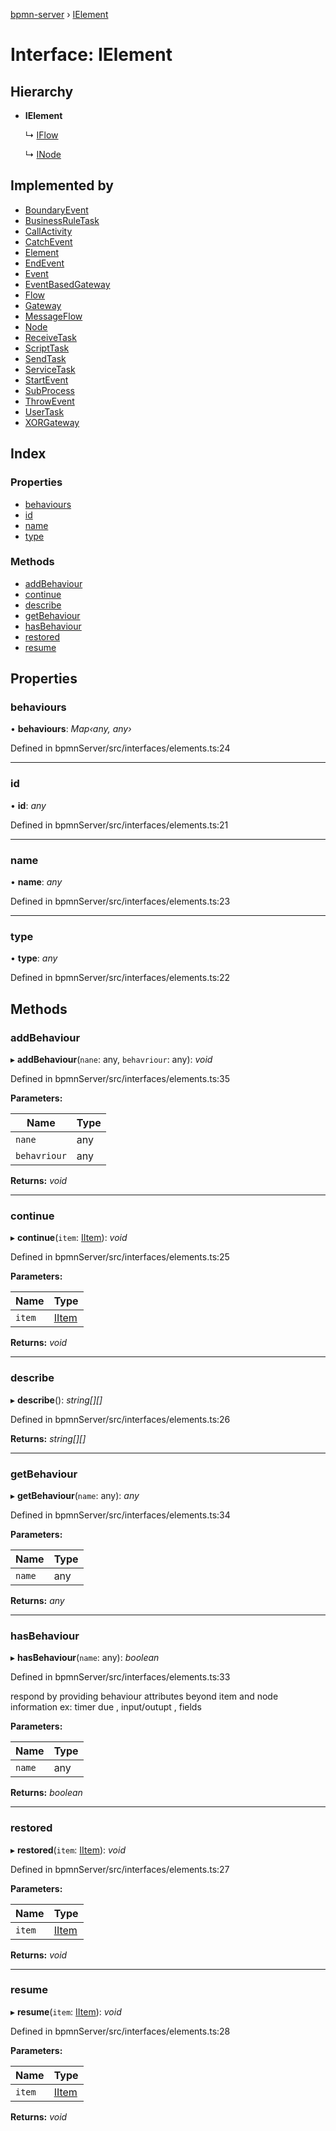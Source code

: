 [bpmn-server](../README.md) › [IElement](ielement.md)

# Interface: IElement

## Hierarchy

* **IElement**

  ↳ [IFlow](iflow.md)

  ↳ [INode](inode.md)

## Implemented by

* [BoundaryEvent](../classes/boundaryevent.md)
* [BusinessRuleTask](../classes/businessruletask.md)
* [CallActivity](../classes/callactivity.md)
* [CatchEvent](../classes/catchevent.md)
* [Element](../classes/element.md)
* [EndEvent](../classes/endevent.md)
* [Event](../classes/event.md)
* [EventBasedGateway](../classes/eventbasedgateway.md)
* [Flow](../classes/flow.md)
* [Gateway](../classes/gateway.md)
* [MessageFlow](../classes/messageflow.md)
* [Node](../classes/node.md)
* [ReceiveTask](../classes/receivetask.md)
* [ScriptTask](../classes/scripttask.md)
* [SendTask](../classes/sendtask.md)
* [ServiceTask](../classes/servicetask.md)
* [StartEvent](../classes/startevent.md)
* [SubProcess](../classes/subprocess.md)
* [ThrowEvent](../classes/throwevent.md)
* [UserTask](../classes/usertask.md)
* [XORGateway](../classes/xorgateway.md)

## Index

### Properties

* [behaviours](ielement.md#behaviours)
* [id](ielement.md#id)
* [name](ielement.md#name)
* [type](ielement.md#type)

### Methods

* [addBehaviour](ielement.md#addbehaviour)
* [continue](ielement.md#continue)
* [describe](ielement.md#describe)
* [getBehaviour](ielement.md#getbehaviour)
* [hasBehaviour](ielement.md#hasbehaviour)
* [restored](ielement.md#restored)
* [resume](ielement.md#resume)

## Properties

###  behaviours

• **behaviours**: *Map‹any, any›*

Defined in bpmnServer/src/interfaces/elements.ts:24

___

###  id

• **id**: *any*

Defined in bpmnServer/src/interfaces/elements.ts:21

___

###  name

• **name**: *any*

Defined in bpmnServer/src/interfaces/elements.ts:23

___

###  type

• **type**: *any*

Defined in bpmnServer/src/interfaces/elements.ts:22

## Methods

###  addBehaviour

▸ **addBehaviour**(`nane`: any, `behavriour`: any): *void*

Defined in bpmnServer/src/interfaces/elements.ts:35

**Parameters:**

Name | Type |
------ | ------ |
`nane` | any |
`behavriour` | any |

**Returns:** *void*

___

###  continue

▸ **continue**(`item`: [IItem](iitem.md)): *void*

Defined in bpmnServer/src/interfaces/elements.ts:25

**Parameters:**

Name | Type |
------ | ------ |
`item` | [IItem](iitem.md) |

**Returns:** *void*

___

###  describe

▸ **describe**(): *string[][]*

Defined in bpmnServer/src/interfaces/elements.ts:26

**Returns:** *string[][]*

___

###  getBehaviour

▸ **getBehaviour**(`name`: any): *any*

Defined in bpmnServer/src/interfaces/elements.ts:34

**Parameters:**

Name | Type |
------ | ------ |
`name` | any |

**Returns:** *any*

___

###  hasBehaviour

▸ **hasBehaviour**(`name`: any): *boolean*

Defined in bpmnServer/src/interfaces/elements.ts:33

respond by providing behaviour attributes beyond item and node information
 ex: timer due , input/outupt , fields

**Parameters:**

Name | Type |
------ | ------ |
`name` | any |

**Returns:** *boolean*

___

###  restored

▸ **restored**(`item`: [IItem](iitem.md)): *void*

Defined in bpmnServer/src/interfaces/elements.ts:27

**Parameters:**

Name | Type |
------ | ------ |
`item` | [IItem](iitem.md) |

**Returns:** *void*

___

###  resume

▸ **resume**(`item`: [IItem](iitem.md)): *void*

Defined in bpmnServer/src/interfaces/elements.ts:28

**Parameters:**

Name | Type |
------ | ------ |
`item` | [IItem](iitem.md) |

**Returns:** *void*
